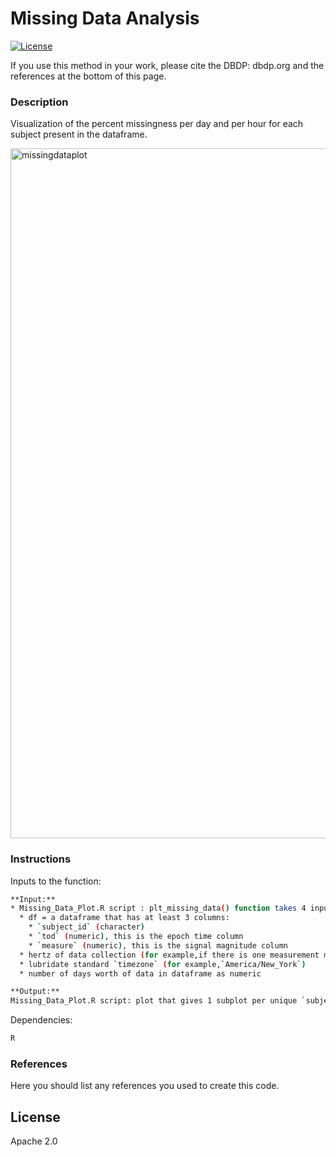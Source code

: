# Missing Data Analysis

[![License](https://img.shields.io/badge/License-Apache%202.0-blue.svg)](https://opensource.org/licenses/Apache-2.0)

If you use this method in your work, please cite the DBDP: dbdp.org and the references at the bottom of this page.

### Description

Visualization of the percent missingness per day and per hour for each subject present in the dataframe.


<img width="1104" alt="missingdataplot" src="https://user-images.githubusercontent.com/43549914/88846630-e20bd980-d1b3-11ea-95f3-ae151f775a2e.PNG">


### Instructions

Inputs to the function:

```sh
**Input:**
* Missing_Data_Plot.R script : plt_missing_data() function takes 4 inputs 
  * df = a dataframe that has at least 3 columns:
    * `subject_id` (character)
    * `tod` (numeric), this is the epoch time column
    * `measure` (numeric), this is the signal magnitude column
  * hertz of data collection (for example,if there is one measurement made per second, input `1`) 
  * lubridate standard `timezone` (for example,`America/New_York`) 
  * number of days worth of data in dataframe as numeric
```
```sh
**Output:**
Missing_Data_Plot.R script: plot that gives 1 subplot per unique `subject_id`, x axis is number of days present in the time range of the given dataframe, y axis is 0-23 (hour of the day)

```

Dependencies:

```sh
R 
```


### References

Here you should list any references you used to create this code.


License
----

Apache 2.0



[//]: # (These are reference links used in the body of this note and get stripped out when the markdown processor does its job. There is no need to format nicely because it shouldn't be seen. Thanks SO - http://stackoverflow.com/questions/4823468/store-comments-in-markdown-syntax)


   [dill]: <https://github.com/joemccann/dillinger>
   [git-repo-url]: <https://github.com/joemccann/dillinger.git>
   [john gruber]: <http://daringfireball.net>
   [df1]: <http://daringfireball.net/projects/markdown/>
   [markdown-it]: <https://github.com/markdown-it/markdown-it>
   [Ace Editor]: <http://ace.ajax.org>
   [node.js]: <http://nodejs.org>
   [Twitter Bootstrap]: <http://twitter.github.com/bootstrap/>
   [jQuery]: <http://jquery.com>
   [@tjholowaychuk]: <http://twitter.com/tjholowaychuk>
   [express]: <http://expressjs.com>
   [AngularJS]: <http://angularjs.org>
   [Gulp]: <http://gulpjs.com>

   [PlDb]: <https://github.com/joemccann/dillinger/tree/master/plugins/dropbox/README.md>
   [PlGh]: <https://github.com/joemccann/dillinger/tree/master/plugins/github/README.md>
   [PlGd]: <https://github.com/joemccann/dillinger/tree/master/plugins/googledrive/README.md>
   [PlOd]: <https://github.com/joemccann/dillinger/tree/master/plugins/onedrive/README.md>
   [PlMe]: <https://github.com/joemccann/dillinger/tree/master/plugins/medium/README.md>
   [PlGa]: <https://github.com/RahulHP/dillinger/blob/master/plugins/googleanalytics/README.md>
